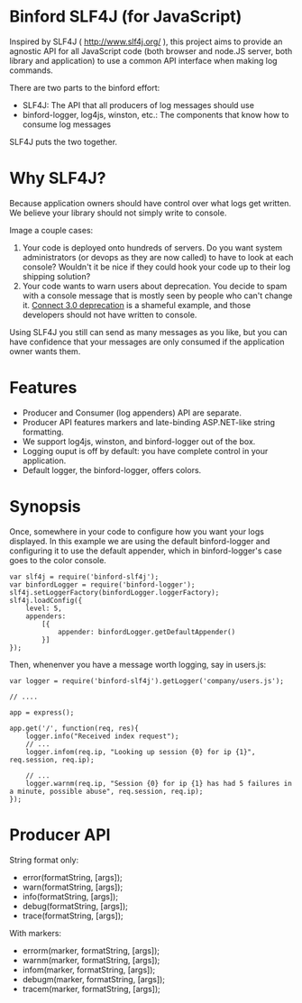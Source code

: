 Binford SLF4J (for JavaScript)
==============================

Inspired by SLF4J ( http://www.slf4j.org/ ), this project aims to provide an agnostic API for all JavaScript code (both browser and node.JS server, both library and application) to use a common API interface when making log commands.

There are two parts to the binford effort:

* SLF4J: The API that all producers of log messages should use
* binford-logger, log4js, winston, etc.: The components that know how to consume log messages

SLF4J puts the two together.

Why SLF4J?
==========
Because application owners should have control over what logs get written.  We believe your library should not simply write to console.

Image a couple cases:

1. Your code is deployed onto hundreds of servers.  Do you want system administrators (or devops as they are now called) to have to look at each console?  Wouldn't it be nice if they could hook your code up to their log shipping solution?
2. Your code wants to warn users about deprecation.  You decide to spam with a console message that is mostly seen by people who can't change it.  [Connect 3.0 deprecation](http://stackoverflow.com/questions/19581146/how-to-get-rid-of-connect-3-0-deprecation-alert) is a shameful example, and those developers should not have written to console.

Using SLF4J you still can send as many messages as you like, but you can have confidence that your messages are only consumed if the application owner wants them.

Features
========

* Producer and Consumer (log appenders) API are separate.
* Producer API features markers and late-binding ASP.NET-like string formatting.
* We support log4js, winston, and binford-logger out of the box.
* Logging ouput is off by default: you have complete control in your application.
* Default logger, the binford-logger, offers colors.

Synopsis
========

Once, somewhere in your code to configure how you want your logs displayed.
In this example we are using the default binford-logger and configuring it to use the default appender, which in binford-logger's case goes to the color console.

    var slf4j = require('binford-slf4j');
    var binfordLogger = require('binford-logger');
    slf4j.setLoggerFactory(binfordLogger.loggerFactory);
    slf4j.loadConfig({
	    level: 5,
	    appenders:
		    [{
			    appender: binfordLogger.getDefaultAppender()
		    }]
    });


Then, whenenver you have a message worth logging, say in users.js:

    var logger = require('binford-slf4j').getLogger('company/users.js');
 
    // ....

    app = express();

    app.get('/', function(req, res){
    	logger.info("Received index request");
    	// ...
    	logger.infom(req.ip, "Looking up session {0} for ip {1}", req.session, req.ip);

    	// ...
    	logger.warnm(req.ip, "Session {0} for ip {1} has had 5 failures in a minute, possible abuse", req.session, req.ip);
    });



Producer API
============

String format only:
* error(formatString, [args]);
* warn(formatString, [args]);
* info(formatString, [args]);
* debug(formatString, [args]);
* trace(formatString, [args]);

With markers:
* errorm(marker, formatString, [args]);
* warnm(marker, formatString, [args]);
* infom(marker, formatString, [args]);
* debugm(marker, formatString, [args]);
* tracem(marker, formatString, [args]);
